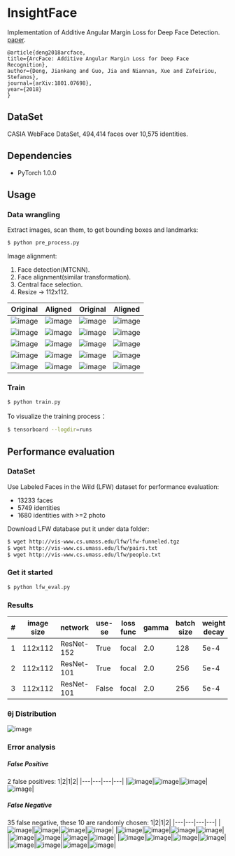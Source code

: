 # InsightFace

Implementation of Additive Angular Margin Loss for Deep Face Detection.
[paper](https://arxiv.org/pdf/1801.07698.pdf).
```
@article{deng2018arcface,
title={ArcFace: Additive Angular Margin Loss for Deep Face Recognition},
author={Deng, Jiankang and Guo, Jia and Niannan, Xue and Zafeiriou, Stefanos},
journal={arXiv:1801.07698},
year={2018}
}
```

## DataSet

CASIA WebFace DataSet, 494,414 faces over 10,575 identities.

## Dependencies
- PyTorch 1.0.0

## Usage

### Data wrangling
Extract images, scan them, to get bounding boxes and landmarks:
```bash
$ python pre_process.py
```

Image alignment:
1. Face detection(MTCNN).
2. Face alignment(similar transformation).
3. Central face selection.
4. Resize -> 112x112. 

Original | Aligned | Original | Aligned |
|---|---|---|---|
|![image](https://github.com/foamliu/InsightFace/raw/master/images/0_raw.jpg)|![image](https://github.com/foamliu/InsightFace/raw/master/images/0_img.jpg)|![image](https://github.com/foamliu/InsightFace/raw/master/images/1_raw.jpg)|![image](https://github.com/foamliu/InsightFace/raw/master/images/1_img.jpg)|
|![image](https://github.com/foamliu/InsightFace/raw/master/images/2_raw.jpg)|![image](https://github.com/foamliu/InsightFace/raw/master/images/2_img.jpg)|![image](https://github.com/foamliu/InsightFace/raw/master/images/3_raw.jpg)|![image](https://github.com/foamliu/InsightFace/raw/master/images/3_img.jpg)|
|![image](https://github.com/foamliu/InsightFace/raw/master/images/4_raw.jpg)|![image](https://github.com/foamliu/InsightFace/raw/master/images/4_img.jpg)|![image](https://github.com/foamliu/InsightFace/raw/master/images/5_raw.jpg)|![image](https://github.com/foamliu/InsightFace/raw/master/images/5_img.jpg)|
|![image](https://github.com/foamliu/InsightFace/raw/master/images/6_raw.jpg)|![image](https://github.com/foamliu/InsightFace/raw/master/images/6_img.jpg)|![image](https://github.com/foamliu/InsightFace/raw/master/images/7_raw.jpg)|![image](https://github.com/foamliu/InsightFace/raw/master/images/7_img.jpg)|
|![image](https://github.com/foamliu/InsightFace/raw/master/images/8_raw.jpg)|![image](https://github.com/foamliu/InsightFace/raw/master/images/8_img.jpg)|![image](https://github.com/foamliu/InsightFace/raw/master/images/9_raw.jpg)|![image](https://github.com/foamliu/InsightFace/raw/master/images/9_img.jpg)|

### Train
```bash
$ python train.py
```

To visualize the training process：
```bash
$ tensorboard --logdir=runs
```

## Performance evaluation

### DataSet
Use Labeled Faces in the Wild (LFW) dataset for performance evaluation:

- 13233 faces
- 5749 identities
- 1680 identities with >=2 photo

Download LFW database put it under data folder:
```bash
$ wget http://vis-www.cs.umass.edu/lfw/lfw-funneled.tgz
$ wget http://vis-www.cs.umass.edu/lfw/pairs.txt
$ wget http://vis-www.cs.umass.edu/lfw/people.txt
```

### Get it started

```bash
$ python lfw_eval.py
```

### Results
#|image size|network|use-se|loss func|gamma|batch size|weight decay|s|m|LFW accuracy|
|---|---|---|---|---|---|---|---|---|---|---|
|1|112x112|ResNet-152|True|focal|2.0|128|5e-4|50|0.5|99.38%|
|2|112x112|ResNet-101|True|focal|2.0|256|5e-4|50|0.5|99.27%|
|3|112x112|ResNet-101|False|focal|2.0|256|5e-4|50|0.5|99.23%|

### θj Distribution

![image](https://github.com/foamliu/InsightFace/raw/master/images/θj_dist.png)

### Error analysis
##### False Positive
2 false positives:
1|2|1|2|
|---|---|---|---|
|![image](https://github.com/foamliu/InsightFace/raw/master/images/0_fp_0.jpg)|![image](https://github.com/foamliu/InsightFace/raw/master/images/0_fp_1.jpg)|![image](https://github.com/foamliu/InsightFace/raw/master/images/1_fp_0.jpg)|![image](https://github.com/foamliu/InsightFace/raw/master/images/1_fp_1.jpg)|

##### False Negative
35 false negative, these 10 are randomly chosen:
1|2|1|2|
|---|---|---|---|
|![image](https://github.com/foamliu/InsightFace/raw/master/images/0_fn_0.jpg)|![image](https://github.com/foamliu/InsightFace/raw/master/images/0_fn_1.jpg)|![image](https://github.com/foamliu/InsightFace/raw/master/images/1_fn_0.jpg)|![image](https://github.com/foamliu/InsightFace/raw/master/images/1_fn_1.jpg)|
|![image](https://github.com/foamliu/InsightFace/raw/master/images/2_fn_0.jpg)|![image](https://github.com/foamliu/InsightFace/raw/master/images/2_fn_1.jpg)|![image](https://github.com/foamliu/InsightFace/raw/master/images/3_fn_0.jpg)|![image](https://github.com/foamliu/InsightFace/raw/master/images/3_fn_1.jpg)|
|![image](https://github.com/foamliu/InsightFace/raw/master/images/4_fn_0.jpg)|![image](https://github.com/foamliu/InsightFace/raw/master/images/4_fn_1.jpg)|![image](https://github.com/foamliu/InsightFace/raw/master/images/5_fn_0.jpg)|![image](https://github.com/foamliu/InsightFace/raw/master/images/5_fn_1.jpg)|
|![image](https://github.com/foamliu/InsightFace/raw/master/images/6_fn_0.jpg)|![image](https://github.com/foamliu/InsightFace/raw/master/images/6_fn_1.jpg)|![image](https://github.com/foamliu/InsightFace/raw/master/images/7_fn_0.jpg)|![image](https://github.com/foamliu/InsightFace/raw/master/images/7_fn_1.jpg)|
|![image](https://github.com/foamliu/InsightFace/raw/master/images/8_fn_0.jpg)|![image](https://github.com/foamliu/InsightFace/raw/master/images/8_fn_1.jpg)|![image](https://github.com/foamliu/InsightFace/raw/master/images/9_fn_0.jpg)|![image](https://github.com/foamliu/InsightFace/raw/master/images/9_fn_1.jpg)|
 
